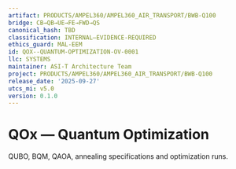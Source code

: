 ```yaml
---
artifact: PRODUCTS/AMPEL360/AMPEL360_AIR_TRANSPORT/BWB-Q100
bridge: CB→QB→UE→FE→FWD→QS
canonical_hash: TBD
classification: INTERNAL–EVIDENCE-REQUIRED
ethics_guard: MAL-EEM
id: QOX--QUANTUM-OPTIMIZATION-OV-0001
llc: SYSTEMS
maintainer: ASI-T Architecture Team
project: PRODUCTS/AMPEL360/AMPEL360_AIR_TRANSPORT/BWB-Q100
release_date: '2025-09-27'
utcs_mi: v5.0
version: 0.1.0
---
```


# QOx — Quantum Optimization

QUBO, BQM, QAOA, annealing specifications and optimization runs.
